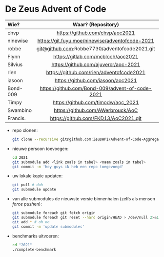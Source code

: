 # De Zeus Advent of Code

| Wie?           | Waar? (Repository)                                | Taal?       |
| :------------- | :-----------------------------------------------: | ---------:  |
| chvp           | https://github.com/chvp/aoc2021                   | forth       |
| ninewise       | https://git.fuyu.moe/ninewise/adventofcode-2021   | lua         |
| robbe          | git@github.com:Robbe7730/adventofcode2021.git     | ?           |
| Flynn          | https://gitlab.com/mcbloch/aoc2021                | ?           |
| Silvius        | https://github.com/ajuvercr/aoc-2021              | C           |
| rien           | https://github.com/rien/adventofcode2021          | C (no std)  |
| iasoon         | https://github.com/iasoon/aoc2021                 | pony        |
| Bond-009       | https://github.com/Bond-009/advent-of-code-2021   | Rust        |
| Timpy          | https://github.com/timodw/aoc_2021                | Python/Numpy|
| Swambino       | https://github.com/AWerbrouck/AoC                 | py &mss rust|
| Francis.       | https://github.com/FKD13/AoC2021.git              | Prolog      |

* repo clonen:

    ```sh
    git clone --recursive git@github.com:ZeusWPI/Advent-of-Code-Aggregator.git
    ```

* nieuwe persoon toevoegen:

    ```sh
    cd 2021
    git submodule add <link zoals in tabel> <naam zoals in tabel>
    git commit -m 'hey guys ik heb een repo toegevoegd'
    ```

* uw lokale kopie updaten:

    ```sh
    git pull # duh
    git submodule update
    ```

* van alle submodules de nieuwste versie binnenhalen (zelfs als mensen *force push*en):

    ```sh
    git submodule foreach git fetch origin
    git submodule foreach git reset --hard origin/HEAD > /dev/null 2>&1
    git add * # oh no
    git commit -m 'update submodules'
    ```

* benchmarks uitvoeren:

    ```sh
    cd "2021"
    ./complete-benchmark
    ```
